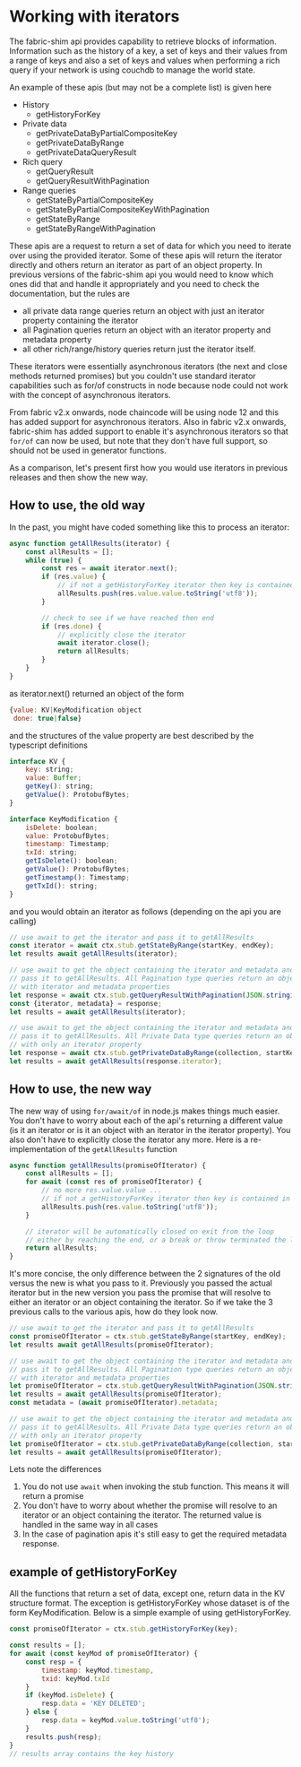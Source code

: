 # Working with iterators
The fabric-shim api provides capability to retrieve blocks of information. Information such as the history of a key, a set of keys and their values from a range of keys and also a set of keys and values when performing a rich query if your network is using couchdb to manage the world state.

An example of these apis (but may not be a complete list) is given here

- History
  -	getHistoryForKey
- Private data
  -	getPrivateDataByPartialCompositeKey
  -	getPrivateDataByRange
  -	getPrivateDataQueryResult
- Rich query
  - getQueryResult
  - getQueryResultWithPagination 
- Range queries 
  - getStateByPartialCompositeKey
  -	getStateByPartialCompositeKeyWithPagination
  - getStateByRange
  - getStateByRangeWithPagination

These apis are a request to return a set of data for which you need to iterate over using the provided iterator. Some of these apis will return the iterator directly and others return an iterator as part of an object property. In previous versions of the fabric-shim api you would need to know which ones did that and handle it appropriately and you need to check the documentation, but the rules are
- all private data range queries return an object with just an iterator property containing the iterator
- all Pagination queries return an object with an iterator property and metadata property
- all other rich/range/history queries return just the iterator itself.

These iterators were essentially asynchronous iterators (the next and close methods returned promises) but you couldn't use standard iterator capabilities such as for/of constructs in node because node could not work with the concept of asynchronous iterators.

From fabric v2.x onwards, node chaincode will be using node 12 and this has added support for asynchronous iterators. Also in fabric v2.x onwards, fabric-shim has added support to enable it's asynchronous iterators so that `for/of` can now be used, but note that they don't have full support, so should not be used in generator functions.

As a comparison, let's present first how you would use iterators in previous releases and then show the new way.

## How to use, the old way
In the past, you might have coded something like this to process an iterator:

```javascript
async function getAllResults(iterator) {
    const allResults = [];
    while (true) {
        const res = await iterator.next();
        if (res.value) {
            // if not a getHistoryForKey iterator then key is contained in res.value.key
            allResults.push(res.value.value.toString('utf8'));
        }

        // check to see if we have reached then end
        if (res.done) {
            // explicitly close the iterator            
            await iterator.close();
            return allResults;
        }
    }
}
```
as iterator.next() returned an object of the form
```javascript
{value: KV|KeyModification object
 done: true|false}
```

and the structures of the value property are best described by the typescript definitions

```javascript
interface KV {
    key: string;
    value: Buffer;
    getKey(): string;
    getValue(): ProtobufBytes;
}

interface KeyModification {
    isDelete: boolean;
    value: ProtobufBytes;
    timestamp: Timestamp;
    txId: string;
    getIsDelete(): boolean;
    getValue(): ProtobufBytes;
    getTimestamp(): Timestamp;
    getTxId(): string;
}
```

and you would obtain an iterator as follows (depending on the api you are calling)

```javascript
// use await to get the iterator and pass it to getAllResults
const iterator = await ctx.stub.getStateByRange(startKey, endKey);
let results await getAllResults(iterator);

// use await to get the object containing the iterator and metadata and
// pass it to getAllResults. All Pagination type queries return an object
// with iterator and metadata properties
let response = await ctx.stub.getQueryResultWithPagination(JSON.stringify(query), 2);
const {iterator, metadata} = response;
let results = await getAllResults(iterator);

// use await to get the object containing the iterator and metadata and
// pass it to getAllResults. All Private Data type queries return an object
// with only an iterator property
let response = await ctx.stub.getPrivateDataByRange(collection, startKey, endKey);
let results = await getAllResults(response.iterator);
```

## How to use, the new way
The new way of using `for/await/of` in node.js makes things much easier. You don't have to worry about each of the api's returning a different value (is it an iterator or is it an object with an iterator in the iterator property). You also don't have to explicitly close the iterator any more. Here is a re-implementation of the `getAllResults` function

```javascript
async function getAllResults(promiseOfIterator) {
    const allResults = [];
    for await (const res of promiseOfIterator) {
        // no more res.value.value ...
        // if not a getHistoryForKey iterator then key is contained in res.key
        allResults.push(res.value.toString('utf8'));
    }

    // iterator will be automatically closed on exit from the loop
    // either by reaching the end, or a break or throw terminated the loop
    return allResults;
}
```
It's more concise, the only difference between the 2 signatures of the old versus the new is what you pass to it. Previously you passed the actual iterator but in the new version you pass the promise that will resolve to either an iterator or an object containing the iterator. So if we take the 3 previous calls to the various apis, how do they look now.

```javascript
// use await to get the iterator and pass it to getAllResults
const promiseOfIterator = ctx.stub.getStateByRange(startKey, endKey);
let results await getAllResults(promiseOfIterator);

// use await to get the object containing the iterator and metadata and
// pass it to getAllResults. All Pagination type queries return an object
// with iterator and metadata properties
let promiseOfIterator = ctx.stub.getQueryResultWithPagination(JSON.stringify(query), 2);
let results = await getAllResults(promiseOfIterator);
const metadata = (await promiseOfIterator).metadata;

// use await to get the object containing the iterator and metadata and
// pass it to getAllResults. All Private Data type queries return an object
// with only an iterator property
let promiseOfIterator = ctx.stub.getPrivateDataByRange(collection, startKey, endKey);
let results = await getAllResults(promiseOfIterator);
```
Lets note the differences
1. You do not use `await` when invoking the stub function. This means it will return a promise
2. You don't have to worry about whether the promise will resolve to an iterator or an object containing the iterator. The returned value is handled in the same way in all cases
3. In the case of pagination apis it's still easy to get the required metadata response.

## example of getHistoryForKey
All the functions that return a set of data, except one, return data in the KV structure format. The exception is getHistoryForKey whose dataset is of the form KeyModification. Below is a simple example of using getHistoryForKey.

```javascript
const promiseOfIterator = ctx.stub.getHistoryForKey(key);

const results = [];
for await (const keyMod of promiseOfIterator) {
    const resp = {
        timestamp: keyMod.timestamp,
        txid: keyMod.txId
    }
    if (keyMod.isDelete) {
        resp.data = 'KEY DELETED';
    } else {
        resp.data = keyMod.value.toString('utf8');
    }
    results.push(resp);
}
// results array contains the key history
```


